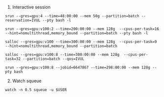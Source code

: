 1. Interactive session
```shell
srun --gres=gpu:4 --time=48:00:00 --mem 50g --partition=batch --reservation=IVUL --pty bash -l
```
```shell
srun --gres=gpu:v100:2 --time=200:00:00 --mem 128g  --cpus-per-task=16 --hint=nomultithread,memory_bound --partition=batch --pty bash -l
```

```shell
salloc --gres=gpu:v100 --time=300:00:00 --mem 128g  --cpus-per-task=9 --hint=nomultithread,memory_bound --partition=batch
```

```
salloc --gres=gpu:v100:8 --time=300:00:00 --mem 128g  --cpus-per-task=32 --partition=batch --qos=IVUL
```

```
srun --gres=gpu:v100:8 --jobid=6647867 --time=298:00:00 --mem 128g --pty bash
```

2. Watch squeue
```shell
watch -n 0.5 squeue -u $USER
```
